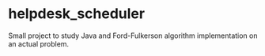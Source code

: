 helpdesk_scheduler
==================

Small project to study Java and Ford-Fulkerson algorithm implementation on an actual problem.